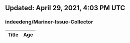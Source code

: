 ## Updated: April 29, 2021, 4:03 PM UTC


### indeedeng/Mariner-Issue-Collector
|**Title**|**Age**|
|:----|:----|